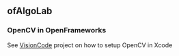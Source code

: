 <h2> ofAlgoLab </h2>

<h3>OpenCV in OpenFrameworks</h3>

<p>See <a href="https://github.com/jchiefelk/AlgoLab/tree/master/VisionCode">VisionCode</a> project on how to setup OpenCV in Xcode</p>
